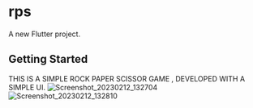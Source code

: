 # rps

A new Flutter project.

## Getting Started

THIS IS A SIMPLE ROCK PAPER SCISSOR GAME , DEVELOPED WITH A SIMPLE UI. ![Screenshot_20230212_132704](https://user-images.githubusercontent.com/113675399/218299641-4a4e951a-918c-4da0-bb16-af6561f3805f.png)
![Screenshot_20230212_132810](https://user-images.githubusercontent.com/113675399/218299643-4cedd0b2-db02-43f0-a1ae-f2b765fd5b37.png)
